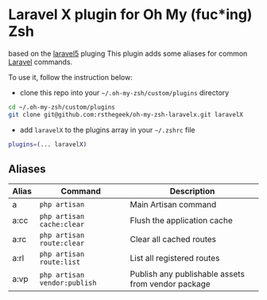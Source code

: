# Laravel X plugin for Oh My (fuc\*ing) Zsh
based on the [laravel5](https://github.com/ohmyzsh/ohmyzsh/blob/master/plugins/laravel5) pluging
This plugin adds some aliases for common [Laravel](https://laravel.com/docs) commands.

To use it, follow the instruction below:
- clone this repo into your `~/.oh-my-zsh/custom/plugins` directory
```bash
cd ~/.oh-my-zsh/custom/plugins
git clone git@github.com:rsthegeek/oh-my-zsh-laravelx.git laravelX
```
- add `laravelX` to the plugins array in your `~/.zshrc` file

```zsh
plugins=(... laravelX)
```

## Aliases

| Alias     | Command                      | Description                                        |
|-----------|------------------------------|----------------------------------------------------|
| a         | `php artisan`                | Main Artisan command                               |
| a:cc      | `php artisan cache:clear`    | Flush the application cache                        |
| a:rc      | `php artisan route:clear`    | Clear all cached routes                            |
| a:rl      | `php artisan route:list`     | List all registered routes                         |
| a:vp      | `php artisan vendor:publish` | Publish any publishable assets from vendor package |
